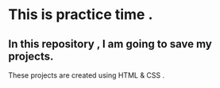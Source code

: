 # This is practice time .

## In this repository , I am going to save my projects.

These projects are created using HTML & CSS .
